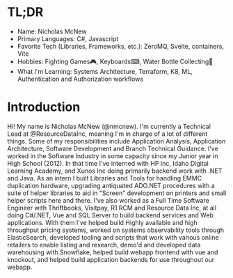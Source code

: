 # TL;DR

- Name: Nicholas McNew
- Primary Languages: C#, Javascript
- Favorite Tech (Libraries, Frameworks, etc.): ZeroMQ, Svelte, containers, Vite
- Hobbies: Fighting Games🎮, Keyboards⌨, Water Bottle Collecting🥤
- What I'm Learning: Systems Architecture, Terraform, K8, ML, Authentication and Authorization workflows

# Introduction

Hi! My name is Nicholas McNew (@nmcnew). I'm currently a Technical Lead at @ResourceDataInc, meaning I'm in charge of a 
lot of different things. Some of my responsibilities include Application Analysis, Application Architecture, Software 
Development and Branch Technical Guidance. I've worked in the Software Industry in some capacity since my Junior year in
High School (2012). In that time I've interned with HP Inc, Idaho Digital Learning Academy, and Xunos Inc doing 
primarily backend work with .NET and Java. As an intern I built Libraries and Tools for handling EMMC duplication 
hardware, upgrading antiquated ADO.NET procedures with a suite of helper libraries to aid in "Screen" development on 
printers and small helper scripts here and there. I've also worked as a Full Time Software Engineer with Thriftbooks, 
Visitpay, R1 RCM and Resource Data Inc, at all doing C#/.NET, Vue and SQL Server to build backend services and Web 
applications. With them I've helped build Highly available and high throughput pricing systems, worked on systems 
observability tools through ElasticSearch, developed tooling and scripts that work with various online retailers
to enable listing and research, demo'd and developed data warehousing with Snowflake, helped build webapp frontend with
vue and knockout, and helped build application backends for use throughout our webapp. 
